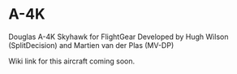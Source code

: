 # A-4K
Douglas A-4K Skyhawk for FlightGear
Developed by Hugh Wilson (SplitDecision) and Martien van der Plas (MV-DP)

Wiki link for this aircraft coming soon.
